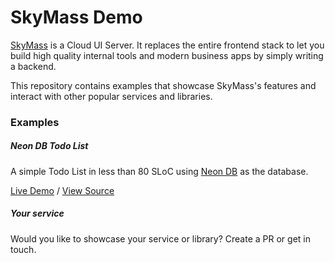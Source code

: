 # SkyMass Demo

[SkyMass](https://skymass.dev) is a Cloud UI Server.  It replaces the entire frontend stack to let you build high quality internal tools and modern business apps by simply writing a backend.

This repository contains examples that showcase SkyMass's features and interact with other popular services and libraries.

### Examples

##### Neon DB Todo List

A simple Todo List in less than 80 SLoC using [Neon DB](https://neon.tech) as the database. 

[Live Demo](https://skymass.dev/app/skymass-demo/neon-todolist) / [View Source](./neon_todolist.mjs)

##### Your service

Would you like to showcase your service or library? Create a PR or get in touch.

